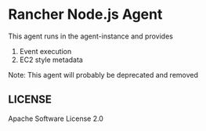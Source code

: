 # Rancher Node.js Agent

This agent runs in the agent-instance and provides

1. Event execution
2. EC2 style metadata

Note: This agent will probably be deprecated and removed

## LICENSE

Apache Software License 2.0
